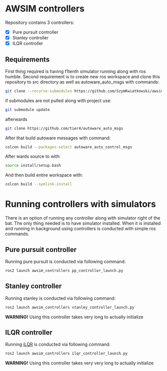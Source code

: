 # AWSIM controllers

Repository contains 3 controllers:
- [x] Pure pursuit controller
- [x] Stanley controller
- [x] ILQR controller

## Requirements
First thing required is having f1tenth simulator running along with ros humble. Second requirement is to create new ros workspace and clone this repository to src directory as well as autoware_auto_msgs with commands:
```bash
git clone --recurse-submodules https://github.com/SzymKwiatkowski/awsim_controllers.git
```
if submodules are not pulled along with project use:
```bash
git submodule update
``` 
afterwards
```bash
git clone https://github.com/tier4/autoware_auto_msgs
```
After that build autoware messages with command:
```bash
colcon build --packages-select autoware_auto_control_msgs
```
After wards source to with:
```bash
source install/setup.bash
```
And then build entire workspace with:
```bash
colcon build --symlink-install
```

# Running controllers with simulators
There is an option of running any controller along with simulator right of the bat. The only thing needed is to have simulator installed. When it is installed and running in background using controllers is conducted with simple ros commands.

## Pure pursuit controller
Running pure pursuit is conducted via following command:
```bash
ros2 launch awsim_controllers pp_controller_launch.py 
```

## Stanley controller
Running stanley is conducted via following command:
```bash
ros2 launch awsim_controllers stanley_controller_launch.py
```
**WARNING!** Using this controller takes very long to actually initialize

## ILQR controller
Running [iLQR](https://github.com/macnack/iLQR) is conducted via following command:
```bash
ros2 launch awsim_controllers ilqr_controller_launch.py
```
**WARNING!** Using this controller takes very very long to actually initialize